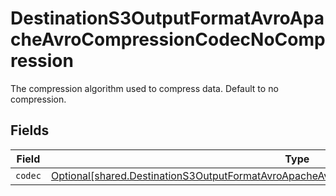 # DestinationS3OutputFormatAvroApacheAvroCompressionCodecNoCompression

The compression algorithm used to compress data. Default to no compression.


## Fields

| Field                                                                                                                                                                                              | Type                                                                                                                                                                                               | Required                                                                                                                                                                                           | Description                                                                                                                                                                                        |
| -------------------------------------------------------------------------------------------------------------------------------------------------------------------------------------------------- | -------------------------------------------------------------------------------------------------------------------------------------------------------------------------------------------------- | -------------------------------------------------------------------------------------------------------------------------------------------------------------------------------------------------- | -------------------------------------------------------------------------------------------------------------------------------------------------------------------------------------------------- |
| `codec`                                                                                                                                                                                            | [Optional[shared.DestinationS3OutputFormatAvroApacheAvroCompressionCodecNoCompressionCodec]](undefined/models/shared/destinations3outputformatavroapacheavrocompressioncodecnocompressioncodec.md) | :heavy_minus_sign:                                                                                                                                                                                 | N/A                                                                                                                                                                                                |